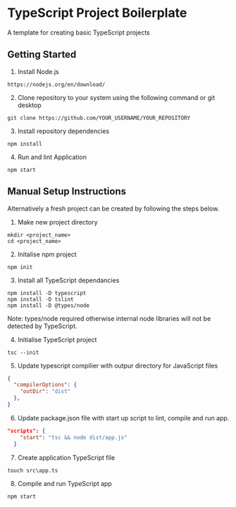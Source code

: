 # TypeScript Project Boilerplate

A template for creating basic TypeScript projects

## Getting Started

1. Install Node.js

```
https://nodejs.org/en/download/
```

2. Clone repository to your system using the following command or git desktop

```shell
git clone https://github.com/YOUR_USERNAME/YOUR_REPOSITORY
```

3. Install repository dependencies

```shell
npm install
```

4. Run and lint Application

```shell
npm start
```

## Manual Setup Instructions

Alternatively a fresh project can be created by following the steps below.

1. Make new project directory

```shell
mkdir <project_name>
cd <project_name>
```

2. Initalise npm project

```shell
npm init
```

3. Install all TypeScript dependancies

```shell
npm install -D typescript
npm install -D tslint
npm install -D @types/node
```

Note: types/node required otherwise internal node libraries will not be detected by TypeScript.

4. Initialise TypeScript project

```shell
tsc --init
```

5. Update typescript compilier with outpur directory for JavaScript files

```json
{
  "compilerOptions": {
    "outDir": "dist"
  },
}
```

6. Update package.json file with start up script to lint, compile and run app.

```json
"scripts": {
    "start": "tsc && node dist/app.js"
  }
```

7. Create application TypeScript file

```shell
touch src\app.ts
```

8. Compile and run TypeScript app

```shell
npm start
```
